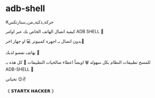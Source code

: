 # adb-shell

#حركة_ذكية_من_ستارتكس

كيفية اتصال الهاتف الخاص بك
عبر اوامر ADB SHELL 📲

بدون اتصال بـ
اجهزة كمبيوتر 💻
او جهاز اخر📱

بهاتف نفسو لديك 📲

للمسح تطبيقات النظام بكل سهوله 🗑️
اويضاً اعطاء صالحيات التطبيقات 💊
كل هذه بـ ADB-SHELL 👾

تحياتي 😉✌️

｟ 𝗦𝗧𝗔𝗥𝗧𝗫 𝗛𝗔𝗖𝗞𝗘𝗥 ｠
